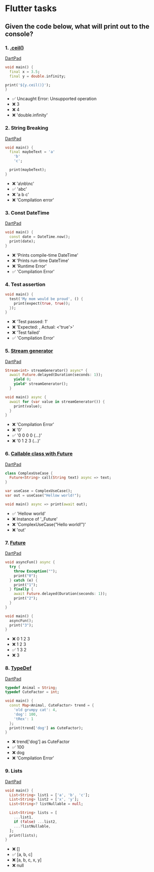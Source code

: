 # Flutter tasks


## Given the code below, what will print out to the console?

### 1. [.ceil()](https://api.flutter.dev/flutter/dart-core/double/ceil.html)
[DartPad](https://dartpad.dev/?id=00263a7bcadebb81c13209e8f451eed9)
``` dart
void main() {
  final x = 3.5;
  final y = double.infinity;

print('${y.ceil()}');
}
```

- ✅ Uncaught Error: Unsupported operation  
- ❌ 3 
- ❌ 4 
- ❌ 'double.infinity'



### 2. String Breaking
[DartPad](https://dartpad.dev/?id=b324ba4b8ca3586d32489f5220cf0c72)
``` dart
void main() {
  final maybeText = 'a'
    'b'
    'c';

  print(maybeText);
}
```
- ❌ 'a\nb\nc' 
- ✅ 'abc'  
- ❌ 'a b c' 
- ❌ 'Compilation error'

### 3. Const DateTime

[DartPad](https://dartpad.dev/?id=51b751c15cb545dff46c904b46e103e5)
``` dart
void main() {
  const date = DateTime.now();
  print(date);
}
```
- ❌ 'Prints compile-time DateTime' 
- ❌ 'Prints run-time DateTime' 
- ❌ 'Runtime Error'
- ✅ 'Compilation Error'

### 4. Test assertion

``` dart
void main() {
  test('My mom would be proud', () {
    print(expect(true, true));
  });
}
```
- ❌ 'Test passed: 1' 
- ❌ 'Expected: <true>, Actual: <'true'>' 
- ❌ 'Test failed'
- ✅ 'Compilation Error'
  
  
### 5. [Stream generator](https://dart.dev/guides/language/language-tour#generators)
[DartPad](https://dartpad.dev/?id=276f97309ecf31d00bbcaf0bc4c3692e)
``` dart
Stream<int> streamGenerator() async* {
  await Future.delayed(Duration(seconds: 1));
    yield 0;
    yield* streamGenerator();
  }

void main() async {
  await for (var value in streamGenerator()) {
    print(value);
  }
}
```
- ❌ 'Compilation Error'
- ❌ '0'
- ✅ '0 0 0 0 (...)'
- ❌ '0 1 2 3 (...)'

  
  
### 6. [Callable class with Future](https://dart.dev/guides/language/language-tour#callable-classes)
[DartPad](https://dartpad.dev/?id=e1fff70f6b94b9a58a33a44931d68010)
``` dart
class ComplexUseCase {
  Future<String> call(String text) async => text;
}

var useCase = ComplexUseCase();
var out = useCase("Hellow world!");

void main() async => print(await out);
```
- ✅ 'Hellow world'
- ❌ Instance of '_Future<String>'
- ❌ 'ComplexUseCase("Hello world!")'
- ❌ 'out'

  
### 7. [Future](https://dart.dev/codelabs/async-await)
[DartPad](https://dartpad.dev/?id=13fa16eac7aa6d77dee25bdb0d7aad58)

``` dart
void asyncFun() async {
  try {
    throw Exception("");
    print("0");
  } catch (e) {
    print("1");
  } finally {
    await Future.delayed(Duration(seconds: 1));
    print("2");
  }
}

void main() {
  asyncFun();
  print("3");
}
```
- ❌ 0 1 2 3
- ❌ 1 2 3
- ✅ 1 3 2
- ❌ 3
  
  
  
### 8. [TypeDef]()
[DartPad](https://dartpad.dev/?id=f9f4d502881102470bc29b34749722c9)
``` dart
typedef Animal = String;
typedef CuteFactor = int;

void main() {
  const Map<Animal, CuteFactor> trend = {
    'old grumpy cat': 4,
    'dog': 100,
    'tRex': 1
  };
  print(trend['dog'] as CuteFactor);
}
```

- ❌ trend['dog'] as CuteFactor
- ✅ 100
- ❌ dog
- ❌ 'Compilation Error'
  
  
### 9. Lists
[DartPad](https://dartpad.dev/?id=2add3831431b4451ad6e3b5b55d7364f)
``` dart
void main() {
  List<String> list1 = ['a', 'b', 'c'];
  List<String> list2 = ['x', 'y'];
  List<String>? listNullable = null;

  List<String> lists = [
    ...list1,
    if (false) ...list2,
    ...?listNullable,
  ];
  print(lists);
}
```

- ❌ []
- ✅ [a, b, c]
- ❌ [a, b, c, x, y]
- ❌ null
  
